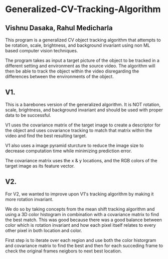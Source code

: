 # Generalized-CV-Tracking-Algorithm

## Vishnu Dasaka, Rahul Medicharla

This program is a generalized CV object tracking algorithm that attempts to be rotation, scale, brightness, and background invariant using non ML based computer vision techniques.

The program takes as input a target picture of the object to be tracked in a different setting and environment as the source video. The algorithm will then be able to track the object within the video disregarding the differences between the environments of the object.

## V1. 

This is a barebones version of the generalized algorithm. It is NOT rotation, scale, brightness, and background invariant and should be used with proper data to be successful.

V1 uses the covariance matrix of the target image to create a descriptor for the object and uses covariance tracking to match that matrix within the video and find the best resulting target.

V1 also uses a image pyramid sturcture to reduce the image size to decrease computation time while minimizing prediction error.

The covariance matrix uses the x & y locations, and the RGB colors of the target image as its feature vector.

## V2.

For V2, we wanted to improve upon V1's tracking algorithm by making it more rotation invariant. 

We do so by taking concepts from the mean shift tracking algorithm and using a 3D color histogram in combination with a covariance matrix to find the best match. This was good because there was a good balance between color which is rotation invariant and how each pixel itself relates to every other pixel in both location and color.

First step is to iterate over each region and use both the color historgram and covariance matrix to find the best and then for each succeding frame to check the original frames neigbors to next best location. 


